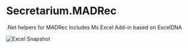 # Secretarium.MADRec
.Net helpers for MADRec
Includes Ms Excel Add-in based on ExcelDNA

![Excel Snapshot](https://github.com/Secretarium/Secretarium.MADRec/blob/master/Github/snapshot.png)
